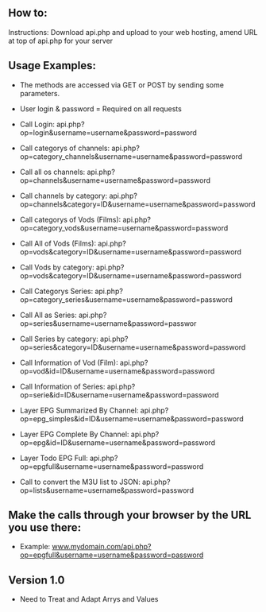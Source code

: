 ## How to:
 
 Instructions: Download api.php and upload to your web hosting, amend URL at top of api.php for your server 
 
 ## Usage Examples:
 
 * The methods are accessed via GET or POST by sending some parameters.

 * User login & password = Required on all requests

 * Call Login: api.php?op=login&username=username&password=password

 * Call categorys of channels: api.php?op=category_channels&username=username&password=password

 * Call all os channels: api.php?op=channels&username=username&password=password

 * Call channels by category: api.php?op=channels&category=ID&username=username&password=password
 
 * Call categorys of Vods (Films): api.php?op=category_vods&username=username&password=password
 
 * Call All of Vods (Films): api.php?op=vods&category=ID&username=username&password=password
 
 * Call Vods by category: api.php?op=vods&category=ID&username=username&password=password
 
 * Call Categorys Series: api.php?op=category_series&username=username&password=password
 
 * Call All as Series: api.php?op=series&username=username&password=passwor

 * Call Series by category: api.php?op=series&category=ID&username=username&password=password

 * Call Information of Vod (Film): api.php?op=vod&id=ID&username=username&password=password

 * Call Information of Series: api.php?op=serie&id=ID&username=username&password=password

 * Layer EPG Summarized By Channel: api.php?op=epg_simples&id=ID&username=username&password=password
 
 * Layer EPG Complete By Channel: api.php?op=epg&id=ID&username=username&password=password
 
 * Layer Todo EPG Full: api.php?op=epgfull&username=username&password=password
 
 * Call to convert the M3U list to JSON: api.php?op=lists&username=username&password=password
 
 ## Make the calls through your browser by the URL you use there:
 * Example: www.mydomain.com/api.php?op=epgfull&username=username&password=password

## Version 1.0 
 * Need to Treat and Adapt Arrys and Values
